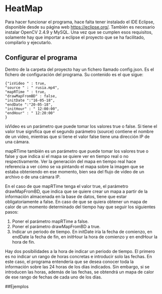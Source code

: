 # HeatMap
Para hacer funcionar el programa, hace falta tener instalado el IDE Eclipse, disponible desde su página web https://eclipse.org/. También es necesario instalar OpenCV
2.4.9 y MySQL. Una vez que se cumplen esos requisitos, solamente hay que importar a eclipse el proyecto que se ha facilitado, compilarlo y ejecutarlo.
## Configurar el programa
Dentro de la carpeta del proyecto hay un fichero llamado config.json. Es el fichero de configuración del programa. Su contenido es el que sigue:<br>
```
{"isVideo " : true,
"source " : " rusia.mp4",
"mapRTime " : true,
"drawMapFromBD" : false,
"initDate ":"16-05-18",
"endDate ":"20-05-18",
"initHour" : " 12:00:00",
"endHour" : " 12:20:00"
}
```
isVideo es un parámetro que puede tomar los valores true o false. Si tiene el valor true significa que el segundo parámetro (source) contiene el
nombre de un vídeo, mientras que si tiene el valor false tiene una dirección IP de una cámara.<br>

mapRTime también es un parámetro que puede tomar los valores true o false y que indica si el mapa se quiere ver en tiempo real o no respectivamente. Ver la generación del mapa en tiempo real hace referencia
a ver cómo se va pintando el mapa sobre la imagen que se estaba obteniendo en ese momento, bien sea del flujo de vídeo de un archivo o de una cámara
IP.<br>

En el caso de que mapRTime tenga el valor true, el parámetro drawMapFromBD, que indica que se quiere crear un mapa a partir de la información almacenada en la base de datos, tiene que estar obligatoriamente a false.
En caso de que se quiera obtener un mapa de calor de un momento determinado del tiempo hay que seguir los siguientes pasos:<br>

1. Poner el parámetro mapRTime a false.
2. Poner el parámetro drawMapFromBD a true.
3. Indicar un periodo de tiempo. En initDate iría la fecha de comienzo, en endDate la fecha de fin, en initHour la hora de comienzo y en endHour la hora de fin. <br>

Hay dos posibilidades a la hora de indicar un periodo de tiempo. El primero es no indicar un rango de horas concretas e introducir solo las fechas. En este caso, el programa entendería que se desea conocer toda la
información sobre las 24 horas de los días indicados. Sin embargo, si se introducen las horas, además de las fechas, se obtendrá un mapa de calor de ese rango de fechas de cada uno de los días.

##Ejemplos
